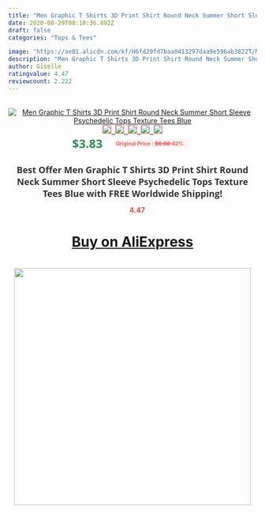 ```yaml
---
title: "Men Graphic T Shirts 3D Print Shirt Round Neck Summer Short Sleeve Psychedelic Tops Texture Tees Blue"
date: 2020-08-29T08:10:36.892Z
draft: false
categories: "Tops & Tees"

image: "https://ae01.alicdn.com/kf/H6fd29fd7baa0413297daa9e596ab3822T/Men-Graphic-T-Shirts-3D-Print-Shirt-Round-Neck-Summer-Short-Sleeve-Psychedelic-Tops-Texture-Tees.jpg"
description: "Men Graphic T Shirts 3D Print Shirt Round Neck Summer Short Sleeve Psychedelic Tops Texture Tees Blue"
author: Giselle
ratingvalue: 4.47
reviewcount: 2.222
---
```

<br>
<div style="text-align: center;">
<a href="https://s.click.aliexpress.com/e/_9Ra1UZ" target="_blank" rel="nofollow noopener noreferrer"><img alt="Men Graphic T Shirts 3D Print Shirt Round Neck Summer Short Sleeve Psychedelic Tops Texture Tees Blue" class="magnifier-image" src="https://ae01.alicdn.com/kf/H6fd29fd7baa0413297daa9e596ab3822T/Men-Graphic-T-Shirts-3D-Print-Shirt-Round-Neck-Summer-Short-Sleeve-Psychedelic-Tops-Texture-Tees.jpg_640x640.jpg">
<br>
<img style="border:1px solid salmon" src="https://ae01.alicdn.com/kf/H6fd29fd7baa0413297daa9e596ab3822T/Men-Graphic-T-Shirts-3D-Print-Shirt-Round-Neck-Summer-Short-Sleeve-Psychedelic-Tops-Texture-Tees.jpg_120x120.jpg">&nbsp;&nbsp;<img style="border:1px solid salmon" src="https://ae01.alicdn.com/kf/Hf603c4f7e3b946898c9e284083cbbbaej/Men-Graphic-T-Shirts-3D-Print-Shirt-Round-Neck-Summer-Short-Sleeve-Psychedelic-Tops-Texture-Tees.jpg_120x120.jpg">&nbsp;&nbsp;<img style="border:1px solid salmon" src="_120x120.jpg">&nbsp;&nbsp;<img style="border:1px solid salmon" src="_120x120.jpg">&nbsp;&nbsp;<img style="border:1px solid salmon" src="_120x120.jpg"></a></div><br0>
<div style="text-align: center;"><span style="background-color: white; border: 0px; box-sizing: border-box; color: seagreen; display: inline-block; font-family: &quot;open sans&quot; , &quot;arial&quot; , &quot;helvetica&quot; , sans-serif , &quot;heiti&quot;; font-size: 24px; font-stretch: inherit; font-weight: 700; line-height: inherit; margin: 0px 10px 0px 0px; padding: 0px; vertical-align: middle;">$3.83 </span>
<span style="background: rgb(255 , 241 , 241); border-radius: 3px; border: 0px; box-sizing: border-box; color: #ff4747; display: inline-block; font-family: inherit; font-size: 12px; font-stretch: inherit; font-style: inherit; font-variant: inherit; font-weight: 600; line-height: inherit; margin: 0px; padding: 2px 5px; transform: scale(0.9); vertical-align: middle;">Original Price : <b style="text-decoration: line-through;">$6.60 </b> 42%&nbsp;&nbsp;</span></div>
<h1 style="color: #333333; display: inline-block; font-family: &quot;open sans&quot; , &quot;arial&quot; , &quot;helvetica&quot; , sans-serif , &quot;heiti&quot;; font-size: 18px; font-stretch: inherit; font-weight: 700; text-align: center;">Best Offer Men Graphic T Shirts 3D Print Shirt Round Neck Summer Short Sleeve Psychedelic Tops Texture Tees Blue with FREE Worldwide Shipping!</h1>
<div style="color: #ff4747; text-align: center;">
<img src="https://4.bp.blogspot.com/-M0ZcTcb-5uY/XleCXlxnR4I/AAAAAAAAAEc/OrjgMkXV1oMQFaCRZj5HQwOCBcu3w1FegCPcBGAYYCw/s1600/star.png" style="height: 15px;">&nbsp;<b>4.47</b></div>
<div class="button_cont" align="center"><a class="buynow_a" href="https://s.click.aliexpress.com/e/_9Ra1UZ" target="_blank" rel="nofollow noopener noreferrer"><H1>Buy on AliExpress</H1></a></div><br>
<div class="separator" style="clear: both; text-align: center;">
<img src="https://lh3.googleusercontent.com/-pTy5HemUv9M/XlePHvY0dAI/AAAAAAAAAE4/0nX5iRUoIWY8eMW9Dpxeirr157OZliDIgCLcBGAsYHQ/s1600/badge.gif" width="480">
</div>
